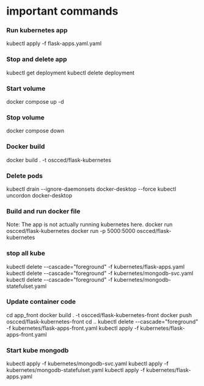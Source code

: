 # important commands
### Run kubernetes app
kubectl apply -f flask-apps.yaml.yaml
### Stop and delete app
kubectl get deployment
kubectl delete deployment <deployment name>
### Start volume 
docker compose up -d
### Stop volume
docker compose down 
### Docker build
docker build . -t oscced/flask-kubernetes
### Delete pods
kubectl drain --ignore-daemonsets docker-desktop --force
kubectl uncordon docker-desktop
### Build and run docker file
Note: The app is not actually running kubernetes here.
docker run oscced/flask-kubernetes 
docker run -p 5000:5000  oscced/flask-kubernetes
### stop all kube
kubectl delete --cascade="foreground" -f kubernetes/flask-apps.yaml  
kubectl delete --cascade="foreground" -f kubernetes/mongodb-svc.yaml
kubectl delete --cascade="foreground" -f kubernetes/mongodb-statefulset.yaml

### Update container code
cd app_front
docker build . -t oscced/flask-kubernetes-front
docker push oscced/flask-kubernetes-front
cd ..
kubectl delete --cascade="foreground" -f kubernetes/flask-apps-front.yaml
kubectl apply -f kubernetes/flask-apps-front.yaml
### Start kube mongodb
kubectl apply -f kubernetes/mongodb-svc.yaml
kubectl apply -f kubernetes/mongodb-statefulset.yaml
kubectl apply -f kubernetes/flask-apps.yaml
